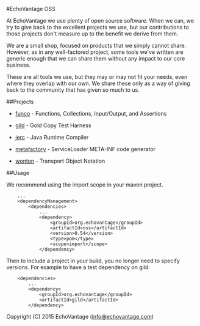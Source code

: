 <!--

    Copyright (C) 2015 EchoVantage (info@echovantage.com)

    Licensed under the Apache License, Version 2.0 (the "License");
    you may not use this file except in compliance with the License.
    You may obtain a copy of the License at

            http://www.apache.org/licenses/LICENSE-2.0

    Unless required by applicable law or agreed to in writing, software
    distributed under the License is distributed on an "AS IS" BASIS,
    WITHOUT WARRANTIES OR CONDITIONS OF ANY KIND, either express or implied.
    See the License for the specific language governing permissions and
    limitations under the License.

-->
#EchoVantage OSS

At EchoVantage we use plenty of open source software. When we can, we try to give back to the excellent projects we use, but our contributions to those projects don't measure up to the benefit we derive from them.

We are a small shop, focused on products that we simply cannot share. However, as in any well-factored project, some tools we've written are generic enough that we can share them without any impact to our core business.

These are all tools we use, but they may or may not fit your needs, even where they overlap with our own. We share these only as a way of giving back to the community that has given so much to us.


##Projects

* [funco](funco) - Functions, Collections, Input/Output, and Assertions

* [gild](gild) - Gold Copy Test Harness

* [jerc](jerc) - Java Runtime Compiler

* [metafactory](metafactory) - ServiceLoader META-INF code generator

* [wonton](wonton) - Transport Object Notation

##Usage

We recommend using the import scope in your maven project.

```
	...
	<dependencyManagement>
		<dependencies>
			...
			<dependency>
				<groupId>org.echovantage</groupId>
				<artifactId>oss</artifactId>
				<version>0.54</version>
				<type>pom</type>
				<scope>import</scope>
			</dependency>
```

Then to include a project in your build, you no longer need to specify versions. For example to have a test
dependency on gild:

```
	<dependencies>
		...
		<dependency>
			<groupId>org.echovantage</groupId>
			<artifactId>gild</artifactId>
		</dependency>
```

Copyright (C) 2015 EchoVantage (info@echovantage.com)
